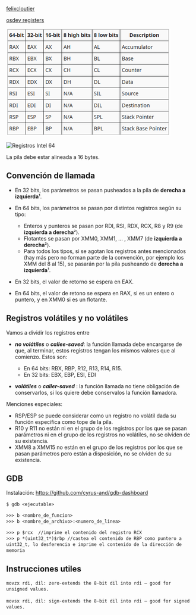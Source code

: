[felixcloutier](https://www.felixcloutier.com/x86/)

[osdev registers](https://wiki.osdev.org/CPU_Registers_x86)

![Registros](img/registerss.png)

![Registros Intel 64](img/registros%20intel%2064.png)

La pila debe estar alineada a 16 bytes.

## Convención de llamada
  - En 32 bits, los parámetros se pasan pusheados a la pila de **derecha a izquierda**¹.
  - En 64 bits, los parámetros se pasan por distintos registros según su tipo:
  
    - Enteros y punteros se pasan por RDI, RSI, RDX, RCX, R8 y R9 (de **izquierda a derecha**²).
    - Flotantes se pasan por XMM0, XMM1, ... , XMM7 (de **izquierda a derecha**²).
    - Para todos los tipos, si se agotan los registros antes mencionados (hay más pero no forman parte de la convención, por ejemplo los XMM del 8 al 15), se pasarán por la pila pusheando de **derecha a izquierda**¹.
  - En 32 bits, el valor de retorno se espera en EAX.
  - En 64 bits, el valor de retono se espera en RAX, si es un entero o puntero, y en XMM0 si es un flotante.

## Registros volátiles y no volátiles

Vamos a dividir los registros entre
- ***no volátiles*** o ***callee-saved***: la función llamada debe encargarse de que, al terminar, estos registros tengan los mismos valores que al comienzo. Estos son:
  
  - En 64 bits: RBX, RBP, R12, R13, R14, R15.
  - En 32 bits: EBX, EBP, ESI, EDI
  
- ***volátiles*** o ***caller-saved*** : la función llamada no tiene obligación de conservarlos, si los quiere debe conservalos la función llamadora. 

Menciones especiales: 

- RSP/ESP se puede considerar como un registro no volátil dada su función específica como tope de la pila.
- R10 y R11 no están ni en el grupo de los registros por los que se pasan parámetros ni en el grupo de los registros no volátiles, no se olviden de su existencia.
- XMM8 a XMM15 no están en el grupo de los registros por los que se pasan parámetros pero están a disposición, no se olviden de su existencia.

## GDB

Instalación: https://github.com/cyrus-and/gdb-dashboard

``` shell
$ gdb <ejecutable>
```
``` gdb
>>> b <nombre_de_funcion>
>>> b <nombre_de_archivo>:<numero_de_linea>
```
``` GDB
>>> p $rcx  //imprime el contenido del registro RCX
>>> p *(uint32_t*)$rbp //castea el contenido de RBP como puntero a uint32_t, lo desferencia e imprime el contenido de la dirección de memoria
```

## Instrucciones utiles
``` assembly
movzx rdi, dil: zero-extends the 8-bit dil into rdi — good for unsigned values.

movsx rdi, dil: sign-extends the 8-bit dil into rdi — good for signed values.
```